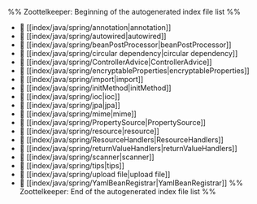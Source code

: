 %% Zoottelkeeper: Beginning of the autogenerated index file list  %%
- 📄 [[index/java/spring/annotation|annotation]]
- 📄 [[index/java/spring/autowired|autowired]]
- 📄 [[index/java/spring/beanPostProcessor|beanPostProcessor]]
- 📄 [[index/java/spring/circular dependency|circular dependency]]
- 📄 [[index/java/spring/ControllerAdvice|ControllerAdvice]]
- 📄 [[index/java/spring/encryptableProperties|encryptableProperties]]
- 📄 [[index/java/spring/import|import]]
- 📄 [[index/java/spring/initMethod|initMethod]]
- 📄 [[index/java/spring/ioc|ioc]]
- 📄 [[index/java/spring/jpa|jpa]]
- 📄 [[index/java/spring/mime|mime]]
- 📄 [[index/java/spring/PropertySource|PropertySource]]
- 📄 [[index/java/spring/resource|resource]]
- 📄 [[index/java/spring/ResourceHandlers|ResourceHandlers]]
- 📄 [[index/java/spring/returnValueHandlers|returnValueHandlers]]
- 📄 [[index/java/spring/scanner|scanner]]
- 📄 [[index/java/spring/tips|tips]]
- 📄 [[index/java/spring/upload file|upload file]]
- 📄 [[index/java/spring/YamlBeanRegistrar|YamlBeanRegistrar]]
%% Zoottelkeeper: End of the autogenerated index file list  %%
